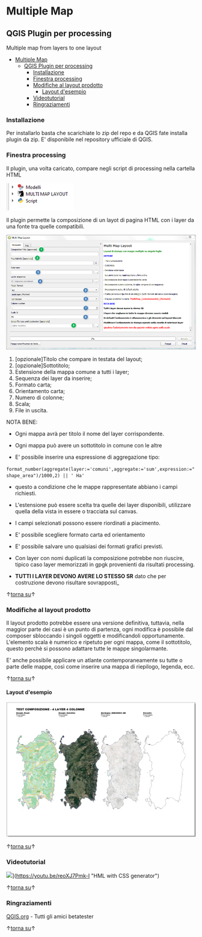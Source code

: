 # Multiple Map
## QGIS Plugin per processing

Multiple map from layers to one layout
<!-- TOC -->

- [Multiple Map](#multiple-map)
  - [QGIS Plugin per processing](#qgis-plugin-per-processing)
    - [Installazione](#installazione)
    - [Finestra processing](#finestra-processing)
    - [Modifiche al layout prodotto](#modifiche-al-layout-prodotto)
      - [Layout d'esempio](#layout-desempio)
    - [Videotutorial](#videotutorial)
    - [Ringraziamenti](#ringraziamenti)

<!-- /TOC -->

### Installazione
Per installarlo basta che scarichiate lo zip del repo e da QGIS fate installa plugin da zip. 
E' disponibile nel repository ufficiale di QGIS.

### Finestra processing
Il plugin, una volta caricato, compare negli script di processing nella cartella HTML

![uno](images/processing.PNG)

Il plugin permette la composizione di un layot di pagina HTML con i layer da una fonte tra quelle compatibili.

![uno](images/Finestra_annotata.PNG)

1. [opzionale]Titolo che compare in testata del layout;
2. [opzionale]Sottotitolo;
3. Estensione della mappa comune a tutti i layer;
4. Sequenza dei layer da inserire;
5. Formato carta;
6. Orientamento carta;
7. Numero di colonne;
8. Scala;
9. File in uscita.

NOTA BENE: 

* Ogni mappa avrà per titolo il nome del layer corrispondente.

* Ogni mappa può avere un sottotitolo in comune con le altre

* E' possibile inserire una espressione di aggregazione tipo:

 `format_number(aggregate(layer:='comuni',aggregate:='sum',expression:="shape_area")/1000,2) || ' Ha' `

* questo a condizione che le mappe rappresentate abbiano i campi richiesti.

* L'estensione può essere scelta tra quelle dei layer disponibili, utilizzare quella della vista in essere o tracciata sul canvas.

* I campi selezionati possono essere riordinati a piacimento.

* E' possibile scegliere formato carta ed orientamento

* E' possibile salvare uno qualsiasi dei formati grafici previsti.

* Con layer con nomi duplicati la composizione potrebbe non riuscire, tipico caso layer memorizzati in gpgk provenienti da risultati processing.

* **TUTTI I LAYER DEVONO AVERE LO STESSO SR** dato che per costruzione devono risultare sovrapposti_

↑[torna su](#multiple-map)↑

### Modifiche al layout prodotto

Il layout prodotto potrebbe essere una versione definitiva, tuttavia, nella maggior parte dei casi è un punto di partenza, ogni modifica è possibile dal composer sbloccando i singoli oggetti e modificandoli opportunamente.
L'elemento scala è numerico e ripetuto per ogni mappa, come il sottotitolo, questo perchè si possono adattare tutte le mappe singolarmante.

E' anche possibile applicare un atlante contemporaneamente su tutte o parte delle mappe, così come inserire una mappa di riepilogo, legenda, ecc.

↑[torna su](#multiple-map)↑

#### Layout d'esempio

![uno](images/Esempio.PNG)

↑[torna su](#multiple-map)↑

### Videotutorial
![](https://img.youtube.com/vi/reoXJ7Pmk-I/0.jpg)](https://youtu.be/reoXJ7Pmk-I "HML with CSS generator")

↑[torna su](#multiple-map)↑

### Ringraziamenti
[QGIS.org](https://www.qgis.org/it/site/) - Tutti gli amici betatester


↑[torna su](#multiple-map)↑